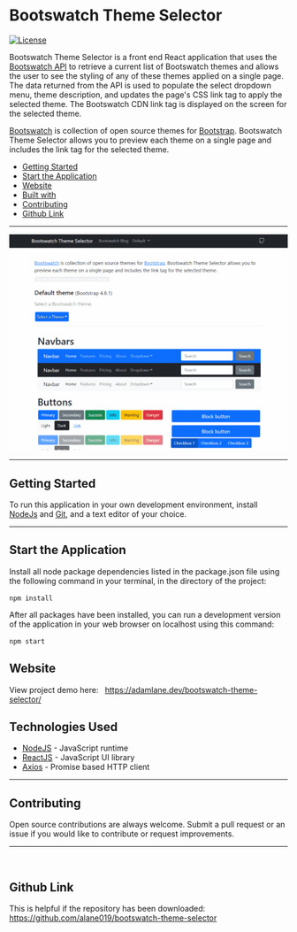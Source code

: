 
# Bootswatch Theme Selector

[![License](https://img.shields.io/badge/license-MIT-blue.svg)](/LICENSE)


Bootswatch Theme Selector is a front end React application that uses the [Bootswatch API](https://bootswatch.com/help/#api) to retrieve a current list of Bootswatch themes and allows the user to see the styling of any of these themes applied on a single page. The data returned from the API is used to populate the select dropdown menu, theme description, and updates the page's CSS link tag to apply the selected theme. The Bootswatch CDN link tag is displayed on the screen for the selected theme. 

 [Bootswatch](https://bootswatch.com/) is collection of open source themes for [Bootstrap](https://getbootstrap.com/). Bootswatch Theme Selector allows you to preview each theme on a single page and includes the link tag for the selected theme.

- [Getting Started](#environment_setup)
- [Start the Application](#start)
- [Website](#website)
- [Built with](#tech_stack)
- [Contributing](#contributing)
- [Github Link](#github_link)

---

![screen](./public/assets/images/screen.gif)

---


##  Getting Started <a name = "environment_setup"></a>

To run this application in your own development environment, install [NodeJs](https://nodejs.org/en/about/) and [Git](https://git-scm.com/book/en/v2/Getting-Started-Installing-Git), and a text editor of your choice.


----
## Start the Application  <a name = "start"></a>

 Install all node package dependencies listed in the package.json file using the following command in your terminal, in the directory of the project:

```
npm install
```

After all packages have been installed, you can run a development version of the application in your web browser on localhost using this command:

```
npm start
```

## Website <a name = "Website"></a>

View project demo here: &nbsp;
https://adamlane.dev/bootswatch-theme-selector/  

##  Technologies Used  <a name = "tech_stack"></a>
- [NodeJS](https://nodejs.org/) -  JavaScript runtime
- [ReactJS](https://reactjs.org/) - JavaScript UI library
- [Axios](https://axios-http.com/docs/api_intro) - Promise based HTTP client

----------------
##  Contributing <a name = "contributing"></a>

Open source contributions are always welcome. Submit a pull request or an issue if you would like to contribute or request improvements.

---------------

<br/>

## Github Link <a name = "#github_link"> </a>
This is helpful if the repository has been downloaded:
 https://github.com/alane019/bootswatch-theme-selector
